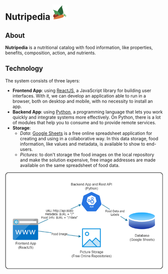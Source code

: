 # Nutripedia ![Nutripedia](food-icon.png)

## About

**Nutripedia** is a nutritional catalog with food information, like properties, benefits, composition, action, and nutrients.

## Technology

The system consists of three layers:
- **Frontend App**: using [ReactJS](https://reactjs.org/), a JavaScript library for building user interfaces. With it, we can develop an application able to run in a browser, both on desktop and mobile, with no necessity to install an app.
- **Backend App**: using [Python](https://www.python.org/), a programming language that lets you work quickly and integrate systems more effectively. On Python, there is a lot of modules that help you to consume and to provide remote services.
- **Storage**:
  - *Data*: [Google Sheets](https://www.google.com/sheets/about/) is a free online spreadsheet application for creating and using in a collaborative way. In this data storage, food information, like values and metadata, is available to show to end-users.
  - *Pictures*: to don't storage the food images on the local repository and make the solution expensive, free image addresses are made available on the same spreadsheet of food data.

![Architecture Diagram](architecture-diagram.png)


